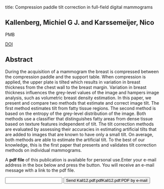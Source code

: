 title: Compression paddle tilt correction in full-field digital mammograms

## Kallenberg, Michiel G J. and Karssemeijer, Nico
PMB

<a href="https://doi.org/10.1088/0031-9155/57/3/703">DOI</a>

## Abstract
During the acquisition of a mammogram the breast is compressed between the compression paddle and the support table. When compression is applied, the upper plate is tilted which results in variation in breast thickness from the chest wall to the breast margin. Variation in breast thickness influences the grey-level values of the image and hampers image analysis, such as volumetric breast density estimation. In this paper, we present and compare two methods that estimate and correct image tilt. The first method estimates tilt from fatty tissue regions. The second method is based on the entropy of the grey-level distribution of the image. Both methods use a classifier that distinguishes fatty areas from dense tissue based on texture features independent of tilt. The tilt correction methods are evaluated by assessing their accuracies in estimating artificial tilts that are added to images that are known to have only a small tilt. On average, both methods are able to estimate the artificial tilt. To the best of our knowledge, this is the first paper that presents and validates tilt correction methods on individual mammograms.

A <b>pdf file</b> of this publication is available for personal use.Enter your e-mail address in the box below and press the button. You will receive an e-mail message with a link to the pdf file.
<form action="sender.php">  <input type="text" name="email">  <input type="submit" value="Send Kall12.pdf:pdfKall12.pdf:PDF by e-mail"></form>
